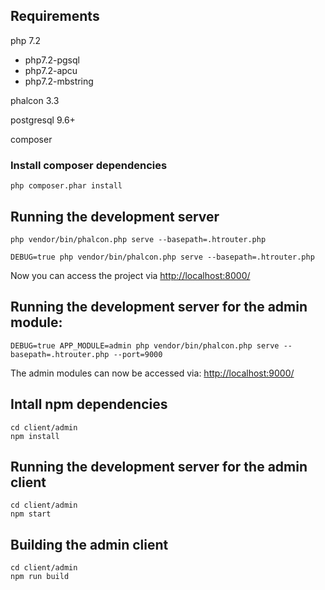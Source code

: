 ## Requirements

php 7.2
- php7.2-pgsql
- php7.2-apcu
- php7.2-mbstring

phalcon 3.3

postgresql 9.6+

composer

### Install composer dependencies

    php composer.phar install

## Running the development server

    php vendor/bin/phalcon.php serve --basepath=.htrouter.php

    DEBUG=true php vendor/bin/phalcon.php serve --basepath=.htrouter.php

Now you can access the project via [http://localhost:8000/](http://localhost:8000/)


## Running the development server for the admin module:

    DEBUG=true APP_MODULE=admin php vendor/bin/phalcon.php serve --basepath=.htrouter.php --port=9000

The admin modules can now be accessed via:
[http://localhost:9000/](http://localhost:9000/)


## Intall npm dependencies

    cd client/admin
    npm install

## Running the development server for the admin client

    cd client/admin
    npm start

## Building the admin client

    cd client/admin
    npm run build
